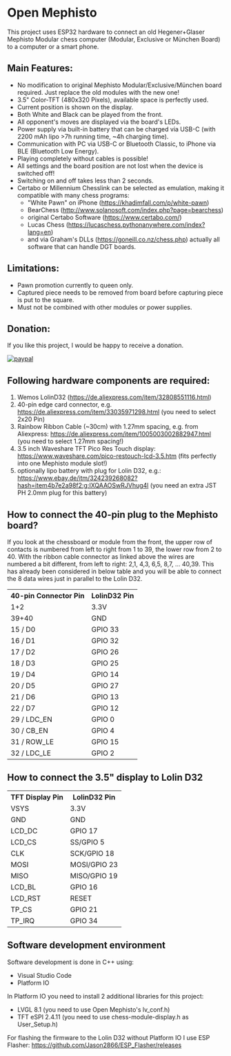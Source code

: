 # Open Mephisto

This project uses ESP32 hardware to connect an old Hegener+Glaser Mephisto Modular chess computer (Modular, Exclusive or München Board) to a computer or a smart phone.

## Main Features:

* No modification to original Mephisto Modular/Exclusive/München board required. Just replace the old modules with the new one!
* 3.5" Color-TFT (480x320 Pixels), available space is perfectly used.
* Current position is shown on the display.
* Both White and Black can be played from the front.
* All opponent's moves are displayed via the board's LEDs.
* Power supply via built-in battery that can be charged via USB-C (with 2200 mAh lipo >7h running time, ~4h charging time). 
* Communication with PC via USB-C or Bluetooth Classic, to iPhone via BLE (Bluetooth Low Energy).
* Playing completely without cables is possible!
* All settings and the board position are not lost when the device is switched off!
* Switching on and off takes less than 2 seconds.
* Certabo or Millennium Chesslink can be selected as emulation, making it compatible with many chess programs:
  * "White Pawn" on iPhone (https://khadimfall.com/p/white-pawn)
  * BearChess (http://www.solanosoft.com/index.php?page=bearchess)
  * original Certabo Software (https://www.certabo.com/)
  * Lucas Chess (https://lucaschess.pythonanywhere.com/index?lang=en)
  * and via Graham's DLLs (https://goneill.co.nz/chess.php) actually all software that can handle DGT boards.

## Limitations:

* Pawn promotion currently to queen only.
* Captured piece needs to be removed from board before capturing piece is put to the square. 
* Must not be combined with other modules or power supplies.

## Donation:

If you like this project, I would be happy to receive a donation. 

[![paypal](https://www.paypalobjects.com/en_US/i/btn/btn_donateCC_LG.gif)](https://paypal.me/AndreasPetersik)

## Following hardware components are required:
1. Wemos LolinD32 (https://de.aliexpress.com/item/32808551116.html)
2. 40-pin edge card connector, e.g. https://de.aliexpress.com/item/33035971298.html (you need to select 2x20 Pin)
3. Rainbow Ribbon Cable (~30cm) with 1.27mm spacing, e.g. from Aliexpress: https://de.aliexpress.com/item/1005003002882947.html (you need to select 1.27mm spacing!)
4. 3.5 inch Waveshare TFT Pico Res Touch display: https://www.waveshare.com/pico-restouch-lcd-3.5.htm (fits perfectly into one Mephisto module slot!)
5. optionally lipo battery with plug for Lolin D32, e.g.: https://www.ebay.de/itm/324239268082?hash=item4b7e2a98f2:g:IXQAAOSwRJVhug4l (you need an extra JST PH 2.0mm plug for this battery)

## How to connect the 40-pin plug to the Mephisto board?

If you look at the chessboard or module from the front, the upper row of contacts is numbered from left to right from 1 to 39, the lower row from 2 to 40.
With the ribbon cable connector as linked above the wires are numbered a bit different, from left to right: 2,1, 4,3, 6,5, 8,7, ... 40,39.
This has already been considered in below table and you will be able to connect the 8 data wires just in parallel to the Lolin D32.

 <table>
  <tr>
    <th>40-pin Connector Pin</th>
    <th>LolinD32 Pin</th>
  </tr>
  <tr>
    <td>1+2</td>
    <td>3.3V</td>
  </tr>
  <tr>
    <td>39+40</td>
    <td>GND</td>
  </tr>
  <tr>
    <td>15 / D0</td>
    <td>GPIO 33</td>
  </tr>
  <tr>
    <td>16 / D1</td>
    <td>GPIO 32</td>
  </tr>
  <tr>
    <td>17 / D2</td>
    <td>GPIO 26</td>
  </tr>
  <tr>
    <td>18 / D3</td>
    <td>GPIO 25</td>
  </tr>
  <tr>
    <td>19 / D4</td>
    <td>GPIO 14</td>
  </tr>
  <tr>
    <td>20 / D5</td>
    <td>GPIO 27</td>
  </tr>
  <tr>
    <td>21 / D6</td>
    <td>GPIO 13</td>
  </tr>
  <tr>
    <td>22 / D7</td>
    <td>GPIO 12</td>
  </tr>
  <tr>
    <td>29 / LDC_EN</td>
    <td>GPIO 0</td>
  </tr>
  <tr>
    <td>30 / CB_EN</td>
    <td>GPIO 4</td>
  </tr>
  <tr>
    <td>31 / ROW_LE</td>
    <td>GPIO 15</td>
  </tr>
  <tr>
    <td>32 / LDC_LE</td>
    <td>GPIO 2</td>
  </tr>
</table> 

## How to connect the 3.5" display to Lolin D32

 <table>
  <tr>
    <th>TFT Display Pin</th>
    <th>LolinD32 Pin</th>
  </tr>
  <tr>
    <td>VSYS</td>
    <td>3.3V</td>
  </tr>
  <tr>
    <td>GND</td>
    <td>GND</td>
  </tr>
  <tr>
    <td>LCD_DC</td>
    <td>GPIO 17</td>
  </tr>
  <tr>
    <td>LCD_CS</td>
    <td>SS/GPIO 5</td>
  </tr>
  <tr>
    <td>CLK</td>
    <td>SCK/GPIO 18</td>
  </tr>
  <tr>
    <td>MOSI</td>
    <td>MOSI/GPIO 23</td>
  </tr>
  <tr>
    <td>MISO</td>
    <td>MISO/GPIO 19</td>
  </tr>
  <tr>
    <td>LCD_BL</td>
    <td>GPIO 16</td>
  </tr>
  <tr>
    <td>LCD_RST</td>
    <td>RESET</td>
  </tr>
  <tr>
    <td>TP_CS</td>
    <td>GPIO 21</td>
  </tr>
  <tr>
    <td>TP_IRQ</td>
    <td>GPIO 34</td>
  </tr>
</table> 

## Software development environment

Software development is done in C++ using:
* Visual Studio Code
* Platform IO

In Platform IO you need to install 2 additional libraries for this project:
* LVGL 8.1 (you need to use Open Mephisto's lv_conf.h)
* TFT eSPI 2.4.11 (you need to use chess-module-display.h as User_Setup.h)

For flashing the firmware to the Lolin D32 without Platform IO I use ESP Flasher: https://github.com/Jason2866/ESP_Flasher/releases